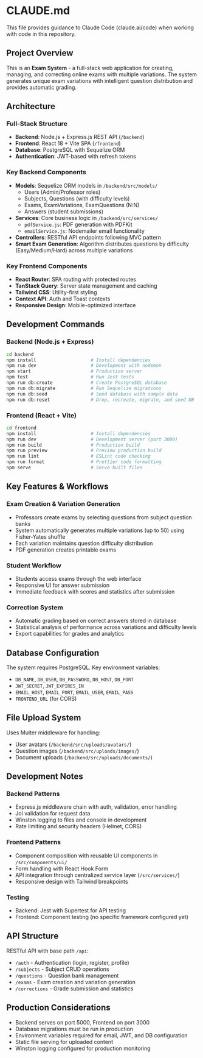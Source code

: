 # CLAUDE.md

This file provides guidance to Claude Code (claude.ai/code) when working with code in this repository.

## Project Overview

This is an **Exam System** - a full-stack web application for creating, managing, and correcting online exams with multiple variations. The system generates unique exam variations with intelligent question distribution and provides automatic grading.

## Architecture

### Full-Stack Structure
- **Backend**: Node.js + Express.js REST API (`/backend`)
- **Frontend**: React 18 + Vite SPA (`/frontend`)
- **Database**: PostgreSQL with Sequelize ORM
- **Authentication**: JWT-based with refresh tokens

### Key Backend Components
- **Models**: Sequelize ORM models in `/backend/src/models/`
  - Users (Admin/Professor roles)
  - Subjects, Questions (with difficulty levels)
  - Exams, ExamVariations, ExamQuestions (N:N)
  - Answers (student submissions)
- **Services**: Core business logic in `/backend/src/services/`
  - `pdfService.js`: PDF generation with PDFKit
  - `emailService.js`: Nodemailer email functionality
- **Controllers**: RESTful API endpoints following MVC pattern
- **Smart Exam Generation**: Algorithm distributes questions by difficulty (Easy/Medium/Hard) across multiple variations

### Key Frontend Components  
- **React Router**: SPA routing with protected routes
- **TanStack Query**: Server state management and caching
- **Tailwind CSS**: Utility-first styling
- **Context API**: Auth and Toast contexts
- **Responsive Design**: Mobile-optimized interface

## Development Commands

### Backend (Node.js + Express)
```bash
cd backend
npm install                    # Install dependencies
npm run dev                    # Development with nodemon
npm start                      # Production server
npm test                       # Run Jest tests
npm run db:create              # Create PostgreSQL database
npm run db:migrate             # Run Sequelize migrations
npm run db:seed                # Seed database with sample data
npm run db:reset               # Drop, recreate, migrate, and seed DB
```

### Frontend (React + Vite)
```bash
cd frontend  
npm install                    # Install dependencies
npm run dev                    # Development server (port 3000)
npm run build                  # Production build
npm run preview                # Preview production build
npm run lint                   # ESLint code checking
npm run format                 # Prettier code formatting
npm serve                      # Serve built files
```

## Key Features & Workflows

### Exam Creation & Variation Generation
- Professors create exams by selecting questions from subject question banks
- System automatically generates multiple variations (up to 50) using Fisher-Yates shuffle
- Each variation maintains question difficulty distribution
- PDF generation creates printable exams

### Student Workflow
- Students access exams through the web interface
- Responsive UI for answer submission
- Immediate feedback with scores and statistics after submission

### Correction System  
- Automatic grading based on correct answers stored in database
- Statistical analysis of performance across variations and difficulty levels
- Export capabilities for grades and analytics

## Database Configuration

The system requires PostgreSQL. Key environment variables:
- `DB_NAME`, `DB_USER`, `DB_PASSWORD`, `DB_HOST`, `DB_PORT`
- `JWT_SECRET`, `JWT_EXPIRES_IN` 
- `EMAIL_HOST`, `EMAIL_PORT`, `EMAIL_USER`, `EMAIL_PASS`
- `FRONTEND_URL` (for CORS)

## File Upload System

Uses Multer middleware for handling:
- User avatars (`/backend/src/uploads/avatars/`)
- Question images (`/backend/src/uploads/images/`)
- Document uploads (`/backend/src/uploads/documents/`)

## Development Notes

### Backend Patterns
- Express.js middleware chain with auth, validation, error handling
- Joi validation for request data
- Winston logging to files and console in development
- Rate limiting and security headers (Helmet, CORS)

### Frontend Patterns  
- Component composition with reusable UI components in `/src/components/ui/`
- Form handling with React Hook Form
- API integration through centralized service layer (`/src/services/`)
- Responsive design with Tailwind breakpoints

### Testing
- Backend: Jest with Supertest for API testing
- Frontend: Component testing (no specific framework configured yet)

## API Structure

RESTful API with base path `/api`:
- `/auth` - Authentication (login, register, profile)  
- `/subjects` - Subject CRUD operations
- `/questions` - Question bank management
- `/exams` - Exam creation and variation generation
- `/corrections` - Grade submission and statistics

## Production Considerations

- Backend serves on port 5000, Frontend on port 3000
- Database migrations must be run in production
- Environment variables required for email, JWT, and DB configuration
- Static file serving for uploaded content
- Winston logging configured for production monitoring